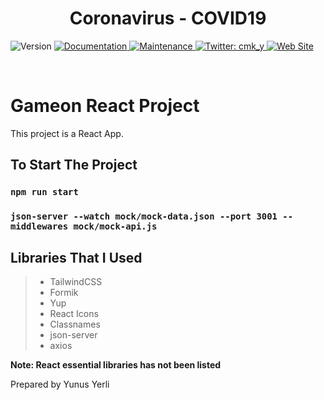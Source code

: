 <h1 align="center">Coronavirus - COVID19 </h1>
<p>
  <img alt="Version" src="https://img.shields.io/badge/version-1.0.0-blue.svg?cacheSeconds=2592000" />
  <a href="https://github.com/yunusyerli1/beachresort/blob/master/beachresort/README.md" target="_blank">
    <img alt="Documentation" src="https://img.shields.io/badge/documentation-yes-brightgreen.svg" />
  </a>
  <a href="https://github.com/yunusyerli1/beachresort/blob/master/beachresort" target="_blank">
    <img alt="Maintenance" src="https://img.shields.io/badge/Maintained%3F-yes-green.svg" />
  </a>
  <a href="https://twitter.com/cmk_y" target="_blank">
    <img alt="Twitter: cmk_y" src="https://img.shields.io/twitter/url?style=social&url=https%3A%2F%2Ftwitter.com%2Fcmk_y" />
  </a>
  <a href="https://github.com/yunusyerli1/beachresort" target="_blank">
    <img alt="Web Site" src="https://res.cloudinary.com/yerli/image/upload/v1680526424/Project/games_syb9ll.png" />
  </a>
</p>


<br>


# Gameon React Project

This project is a React App.

## To Start The Project

### `npm run start`
### `json-server --watch mock/mock-data.json --port 3001 --middlewares mock/mock-api.js`

## Libraries That I Used

> - TailwindCSS
> - Formik
> - Yup
> - React Icons
> - Classnames
> - json-server
> - axios



**Note: React essential libraries has not been listed**

Prepared by Yunus Yerli

